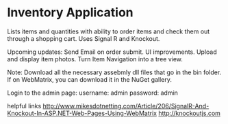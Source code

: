 Inventory Application
==============

Lists items and quantities with ability to order items and check them out through a shopping cart.
Uses Signal R and Knockout. 

Upcoming updates:
  Send Email on order submit.
  UI improvements.
  Upload and display item photos.
  Turn Item Navigation into a tree view.

Note: Download all the necessary assebmly dll files that go in the bin folder. If on WebMatrix, you can download it in the NuGet gallery.

Login to the admin page:
username: admin
password: admin

helpful links
http://www.mikesdotnetting.com/Article/206/SignalR-And-Knockout-In-ASP.NET-Web-Pages-Using-WebMatrix
http://knockoutjs.com
